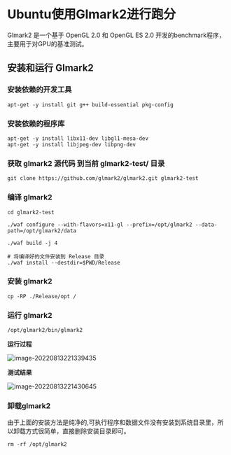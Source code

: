 # Ubuntu使用Glmark2进行跑分

Glmark2 是一个基于 OpenGL 2.0 和 OpenGL ES 2.0 开发的benchmark程序，主要用于对GPU的基准测试。



## 安装和运行 Glmark2



### 安装依赖的开发工具

```
apt-get -y install git g++ build-essential pkg-config
```



### 安装依赖的程序库

```
apt-get -y install libx11-dev libgl1-mesa-dev
apt-get -y install libjpeg-dev libpng-dev
```



### 获取 glmark2 源代码 到当前 glmark2-test/ 目录

```
git clone https://github.com/glmark2/glmark2.git glmark2-test
```



### 编译 glmark2

```
cd glmark2-test
```

```
./waf configure --with-flavors=x11-gl --prefix=/opt/glmark2 --data-path=/opt/glmark2/data
```

```
./waf build -j 4
```

```
# 将编译好的文件安装到 Release 目录
./waf install --destdir=$PWD/Release
```



### 安装 glmark2

```
cp -RP ./Release/opt /
```



### 运行 glmark2

```
/opt/glmark2/bin/glmark2 
```

**运行过程**

![image-20220813221339435](https://yvling-typora-image-1257337367.cos.ap-nanjing.myqcloud.com/typora/image-20220813221339435.png)

**测试结果**

![image-20220813221430645](https://yvling-typora-image-1257337367.cos.ap-nanjing.myqcloud.com/typora/image-20220813221430645.png)



### 卸载glmark2

由于上面的安装方法是纯净的,可执行程序和数据文件没有安装到系统目录里，所以卸载方式很简单，直接删除安装目录即可。

```
rm -rf /opt/glmark2
```









